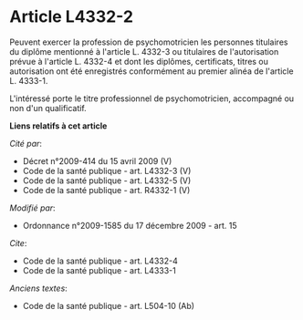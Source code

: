 # Article L4332-2

Peuvent exercer la profession de psychomotricien les personnes titulaires du diplôme mentionné à l'article L. 4332-3 ou
titulaires de l'autorisation prévue à l'article L. 4332-4 et dont les diplômes, certificats, titres ou autorisation ont été
enregistrés conformément au premier alinéa de l'article L. 4333-1. 

L'intéressé porte le titre professionnel de psychomotricien, accompagné ou non d'un qualificatif.

**Liens relatifs à cet article**

_Cité par_:

  - Décret n°2009-414 du 15 avril 2009 (V)
  - Code de la santé publique - art. L4332-3 (V)
  - Code de la santé publique - art. L4332-5 (V)
  - Code de la santé publique - art. R4332-1 (V)

_Modifié par_:

  - Ordonnance n°2009-1585 du 17 décembre 2009 - art. 15

_Cite_:

  - Code de la santé publique - art. L4332-4
  - Code de la santé publique - art. L4333-1

_Anciens textes_:

  - Code de la santé publique - art. L504-10 (Ab)
